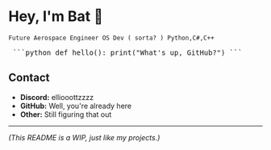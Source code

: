 # Hey, I'm Bat 🦇  


`Future Aerospace Engineer
 OS Dev ( sorta? )
 Python,C#,C++`

<pre> ```python def hello(): print("What's up, GitHub?") ``` </pre>

## Contact  
- **Discord:** elliooottzzzz 
- **GitHub:** Well, you're already here  
- **Other:** Still figuring that out  

---

_(This README is a WIP, just like my projects.)_  
